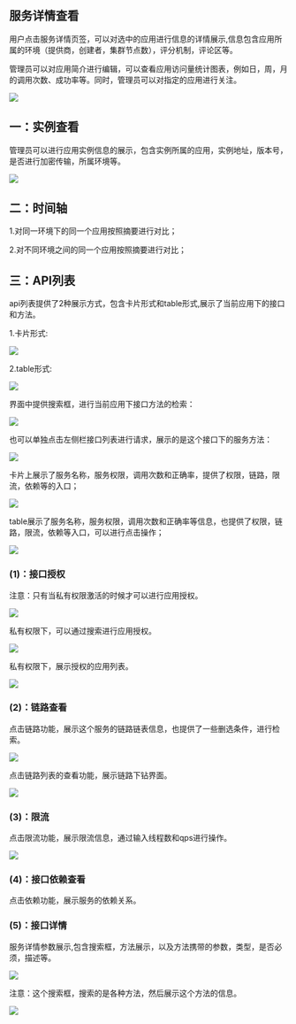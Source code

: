 ## 服务详情查看

用户点击服务详情页签，可以对选中的应用进行信息的详情展示,信息包含应用所属的环境（提供商，创建者，集群节点数），评分机制，评论区等。

管理员可以对应用简介进行编辑，可以查看应用访问量统计图表，例如日，周，月的调用次数、成功率等。同时，管理员可以对指定的应用进行关注。

![](image/server-detail.jpg)

## 一：实例查看

管理员可以进行应用实例信息的展示，包含实例所属的应用，实例地址，版本号，是否进行加密传输，所属环境等。

![](image/app-instance.jpg)

## 二：时间轴

1.对同一环境下的同一个应用按照摘要进行对比；

2.对不同环境之间的同一个应用按照摘要进行对比；

## 三：API列表

api列表提供了2种展示方式，包含卡片形式和table形式,展示了当前应用下的接口和方法。

1.卡片形式:

![](image/card_show.png)

2.table形式:

![](image/table_show.png)

界面中提供搜索框，进行当前应用下接口方法的检索：

![](image/search-panenl.png)

也可以单独点击左侧栏接口列表进行请求，展示的是这个接口下的服务方法：

![](image/interface-chose.png)

卡片上展示了服务名称，服务权限，调用次数和正确率，提供了权限，链路，限流，依赖等的入口；

![](image/api-card-show.png)

table展示了服务名称，服务权限，调用次数和正确率等信息，也提供了权限，链路，限流，依赖等入口，可以进行点击操作；

![](image/api-table-shpw.png)

### (1)：接口授权

注意：只有当私有权限激活的时候才可以进行应用授权。

![](image/auth-prvate.jpg)

私有权限下，可以通过搜索进行应用授权。

![](image/auth_search.png)

私有权限下，展示授权的应用列表。

![](image/auth_list_show.png)

### (2)：链路查看

点击链路功能，展示这个服务的链路链表信息，也提供了一些删选条件，进行检索。

![](image/link_list.png)

点击链路列表的查看功能，展示链路下钻界面。

![](image/link_road_list.png)

### (3)：限流

点击限流功能，展示限流信息，通过输入线程数和qps进行操作。

![](image/limit.png)

### (4)：接口依赖查看

点击依赖功能，展示服务的依赖关系。

### (5)：接口详情

服务详情参数展示,包含搜索框，方法展示，以及方法携带的参数，类型，是否必须，描述等。

![](image/detail-server.png)

注意：这个搜索框，搜索的是各种方法，然后展示这个方法的信息。

![](image/search-server.jpg)





